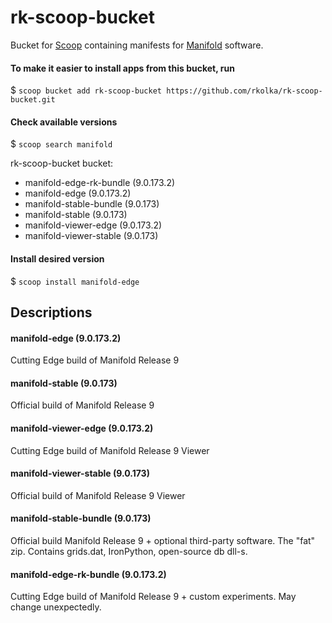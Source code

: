 # rk-scoop-bucket

Bucket for [Scoop](http://scoop.sh) containing manifests for [Manifold](http://manifold.net) software.

#### To make it easier to install apps from this bucket, run

$ `scoop bucket add rk-scoop-bucket https://github.com/rkolka/rk-scoop-bucket.git`

#### Check available versions

$ `scoop search manifold`

rk-scoop-bucket bucket:
- manifold-edge-rk-bundle (9.0.173.2)
- manifold-edge (9.0.173.2)
- manifold-stable-bundle (9.0.173)
- manifold-stable (9.0.173)
- manifold-viewer-edge (9.0.173.2)
- manifold-viewer-stable (9.0.173)

#### Install desired version

$ `scoop install manifold-edge`

## Descriptions
#### manifold-edge (9.0.173.2)
Cutting Edge build of Manifold Release 9
#### manifold-stable (9.0.173)
Official build of Manifold Release 9
#### manifold-viewer-edge (9.0.173.2)
Cutting Edge build of Manifold Release 9 Viewer
#### manifold-viewer-stable (9.0.173)
Official build of Manifold Release 9 Viewer
#### manifold-stable-bundle (9.0.173)
Official build Manifold Release 9 + optional third-party software.
The "fat" zip. Contains grids.dat, IronPython, open-source db dll-s.
#### manifold-edge-rk-bundle (9.0.173.2)
Cutting Edge build of Manifold Release 9 + custom experiments. May change unexpectedly.

